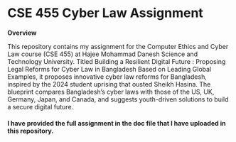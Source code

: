 <h1>CSE 455 Cyber Law Assignment</h1>

**Overview**

This repository contains my assignment for the Computer Ethics and Cyber Law course (CSE 455) at Hajee Mohammad Danesh Science and Technology University. Titled Building a Resilient Digital Future : Proposing Legal Reforms for Cyber Law in Bangladesh Based on Leading Global Examples, it proposes innovative cyber law reforms for Bangladesh, inspired by the 2024 student uprising that ousted Sheikh Hasina. The blueprint compares Bangladesh’s cyber laws with those of the US, UK, Germany, Japan, and Canada, and suggests youth-driven solutions to build a secure digital future.

<h4>I have provided the full assignment in the doc file that I have uploaded in this repository.</h4>

